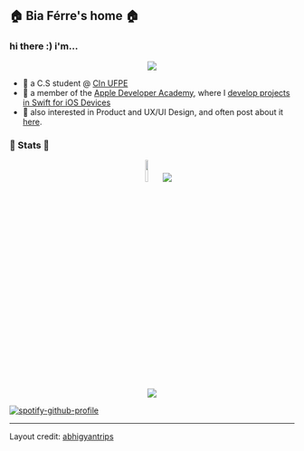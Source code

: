 <h2 align="left">
  <b>🏠 Bia Férre's home 🏠</b>
</h2>

### hi there :) i'm...

<div align="center">
  <img src="https://i.pinimg.com/564x/55/d7/2f/55d72f3cc21f4a5e1ccca6a0a2cef8ce.jpg">
</div>

- 🔖 a C.S student @ <a href="https://portal.cin.ufpe.br">CIn UFPE</a>
- 🍏 a member of the <a href="https://www.developeracademy.cin.ufpe.br">Apple Developer Academy</a>, where I <a href="https://github.com/stars/biaferre/lists/my-apps-for-ada">develop projects in Swift for iOS Devices</a>
- 🍵 also interested in Product and UX/UI Design, and often post about it <a href= "https://www.instagram.com/okbibia/">here</a>. 


<h3 align="left">
  <b>📐 Stats 📐</b>
</h3>

<p align="center">
<img height = "10%" src = "https://github-readme-stats.vercel.app/api?username=biaferre&theme=solarized-light&show_icons=true)"/>    
 <img src= "https://github-readme-stats.vercel.app/api/top-langs/?username=biaferre&theme=solarized-light&layout=compact"/>
</p>


<p align="center">
 <img height: "50%" src= "https://i.pinimg.com/564x/9d/9e/87/9d9e8764d9c7cec2dc443918d1e598fe.jpg"/>
  
  [![spotify-github-profile](https://spotify-github-profile.vercel.app/api/view?uid=bez.ferre&cover_image=true&theme=natemoo-re&show_offline=false&background_color=ffeccc&interchange=false&bar_color=53b14f&bar_color_cover=false)](https://spotify-github-profile.vercel.app/api/view?uid=bez.ferre&redirect=true)
  
</p>



------

Layout credit: [abhigyantrips](https://github.com/abhigyantrips)
